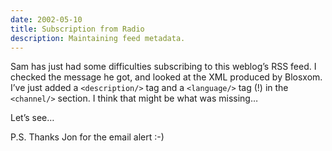 ```yaml
---
date: 2002-05-10
title: Subscription from Radio
description: Maintaining feed metadata.
---
```

Sam has just had some difficulties subscribing to this weblog’s RSS feed. I checked the message he got, and looked at the XML produced by Blosxom. I’ve just added a `<description/>` tag and a `<language/>` tag (!) in the `<channel/>` section. I think that might be what was missing…

Let’s see…

P.S. Thanks Jon for the email alert :-)
